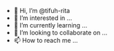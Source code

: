 - 👋 Hi, I’m @tifuh-rita
- 👀 I’m interested in ...
- 🌱 I’m currently learning ...
- 💞️ I’m looking to collaborate on ...
- 📫 How to reach me ...

<!---
tifuh-rita/tifuh-rita is a ✨ special ✨ repository because its `README.md` (this file) appears on your GitHub profile.
You can click the Preview link to take a look at your changes.
--->
